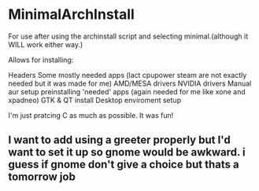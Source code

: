 # MinimalArchInstall
For use after using the archinstall script and selecting minimal.(although it WILL work either way.)

Allows for installing:

Headers
Some mostly needed apps (lact cpupower steam are not exactly needed but it was made for me)
AMD/MESA drivers
NVIDIA drivers
Manual aur setup
preinstalling 'needed' apps (again needed for me like xone and xpadneo)
GTK & QT install
Desktop enviroment setup

I'm just pratcing C as much as possible. It was fun! 


## I want to add using a greeter properly but I'd want to set it up so gnome would be awkward. i guess if gnome don't give a choice but thats a tomorrow job
